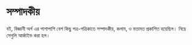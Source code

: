 # সম্পাদকীয়

বই, বিজ্ঞানী অর্গ এর পাশাপাশি বেশ কিছু পত্র-পত্রিকাতে সম্পাদকীয়, কলাম, ও মতামত প্রকাশিত হয়েছিল। নিম্নে সেগুলি আর্কাইভ করা হল।



